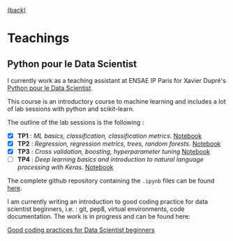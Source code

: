 [(back)](../index.md)

# Teachings


## Python pour le Data Scientist 

I currently work as a teaching assistant at ENSAE IP Paris for Xavier Dupré's [Python pour le Data Scientist](http://www.xavierdupre.fr/app/ensae_teaching_cs/helpsphinx/td_2a.html).

This course is an introductory course to machine learning and includes a lot of lab sessions with python and scikit-learn.

The outline of the lab sessions is the following : 

- [x] **TP1** : *ML basics, classification, classification metrics*. [Notebook](./notebooks/TP1_classification.html)
- [x] **TP2** : *Regression, regression metrics, trees, random forests*. [Notebook](./notebooks/TP2_random_forest.html)
- [x] **TP3** : *Cross validation, boosting, hyperparameter tuning* [Notebook](./notebooks/TP3_boosting.html)
- [ ] **TP4** : *Deep learning basics and introduction to natural language processing with Keras.* [Notebook](./notebooks/TP4_dl_nlp.html)

The complete github repository containing the ```.ipynb``` files can be found [here](https://github.com/sally14/ensae-python-2019). 


I am currently writing an introduction to good coding practice for data scientist beginners, i.e. : git, pep8, virtual environments, code documentation.
The work is in progress and can be found here:


[Good coding practices for Data Scientist beginners](coding-practices.md)
